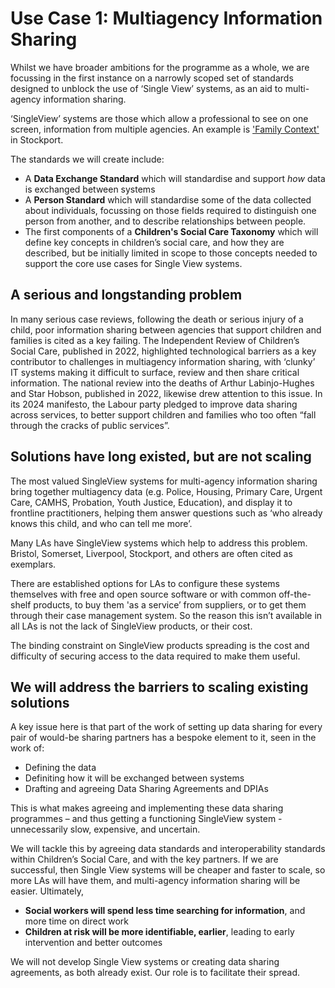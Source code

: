 # Use Case 1: Multiagency Information Sharing

Whilst we have broader ambitions for the programme as a whole, we are focussing in the first instance on a narrowly scoped set of standards designed to unblock the use of ‘Single View’ systems, as an aid to multi-agency information sharing.  

‘SingleView’ systems are those which allow a professional to see on one screen, information from multiple agencies. An example is ['Family Context'](https://www.stockport.gov.uk/news/stockport-council-to-showcase-award-winning-family-context-tool) in Stockport. 

The standards we will create include: 
- A **Data Exchange Standard** which will standardise and support *how* data is exchanged between systems
- A **Person Standard** which will standardise some of the data collected about individuals, focussing on those fields required to distinguish one person from another, and to describe relationships between people.
- The first components of a **Children's Social Care Taxonomy** which will define key concepts in children’s social care, and how they are described, but be initially limited in scope to those concepts needed to support the core use cases for Single View systems. 

## A serious and longstanding problem
In many serious case reviews, following the death or serious injury of a child, poor information sharing between agencies that support children and families is cited as a key failing. The Independent Review of Children’s Social Care, published in 2022, highlighted technological barriers as a key contributor to challenges in multiagency information sharing, with ‘clunky’ IT systems making it difficult to surface, review and then share critical information. The national review into the deaths of Arthur Labinjo-Hughes and Star Hobson, published in 2022, likewise drew attention to this issue. In its 2024 manifesto, the Labour party pledged to improve data sharing across services, to better support children and families who too often “fall through the cracks of public services”. 

## Solutions have long existed, but are not scaling
The most valued SingleView systems for multi-agency information sharing bring together multiagency data (e.g. Police, Housing, Primary Care, Urgent Care, CAMHS, Probation, Youth Justice, Education), and display it to frontline practitioners, helping them answer questions such as ‘who already knows this child, and who can tell me more’.  

Many LAs have SingleView systems which help to address this problem. Bristol, Somerset, Liverpool, Stockport, and others are often cited as exemplars.  

There are established options for LAs to configure these systems themselves with free and open source software or with common off-the-shelf products, to buy them 'as a service’ from suppliers, or to get them through their case management system. So the reason this isn’t available in all LAs is not the lack of SingleView products, or their cost. 

The binding constraint on SingleView products spreading is the cost and difficulty of securing access to the data required to make them useful. 

## We will address the barriers to scaling existing solutions
A key issue here is that part of the work of setting up data sharing for every pair of would-be sharing partners has a bespoke element to it, seen in the work of: 
- Defining the data
- Definiting how it will be exchanged between systems
- Drafting and agreeing Data Sharing Agreements and DPIAs

This is what makes agreeing and implementing these data sharing programmes – and thus getting a functioning SingleView system - unnecessarily slow, expensive, and uncertain.  

We will tackle this by agreeing data standards and interoperability standards within Children’s Social Care, and with the key partners. If we are successful, then Single View systems will be cheaper and faster to scale, so more LAs will have them, and multi-agency information sharing will be easier. Ultimately,  
- **Social workers will spend less time searching for information**, and more time on direct work
- **Children at risk will be more identifiable, earlier**, leading to early intervention and better outcomes

We will not develop Single View systems or creating data sharing agreements, as both already exist. Our role is to facilitate their spread.  
